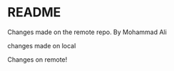 # README #
Changes made on the remote repo.
By Mohammad Ali


changes made on local







Changes on remote!

